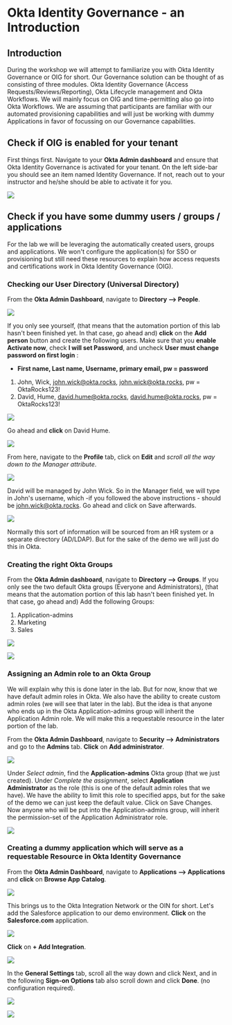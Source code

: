 # Okta Identity Governance - an Introduction

## Introduction

During the workshop we will attempt to familiarize you with Okta Identity Governance or OIG for short. Our Governance solution can be thought of as consisting of three modules. Okta Identity Governance (Access Requests/Reviews/Reporting), Okta Lifecycle management and Okta Workflows. We will mainly focus on OIG and time-permitting also go into Okta Workflows. We are assuming that participants are familiar with our automated provisioning capabilities and will just be working with dummy Applications in favor of focussing on our Governance capabilities.

## Check if OIG is enabled for your tenant

First things first. Navigate to your **Okta Admin dashboard** and ensure that Okta Identity Governance is activated for your tenant. On the left side-bar you should see an item named Identity Governance. If not, reach out to your instructor and he/she should be able to activate it for you.

 ![](https://raw.githubusercontent.com/Youssefmadani/OIG-Lab/main/Images/step1-1.png)

## Check if you have some dummy users / groups / applications

For the lab we will be leveraging the automatically created users, groups and applications. We won't configure the application(s) for SSO or provisioning but still need these resources to explain how access requests and certifications work in Okta Identity Governance (OIG).

### Checking our User Directory (Universal Directory)

From the **Okta Admin Dashboard**, navigate to **Directory --> People**. 

 ![](https://raw.githubusercontent.com/Youssefmadani/OIG-Lab/main/Images/step1-2.png)

If you only see yourself, (that means that the automation portion of this lab hasn't been finished yet. In that case, go ahead and) **click** on the **Add person** button and create the following users. Make sure that you **enable** **Activate now**, check **I will set Password**, and uncheck **User must change password on first login**  :
- **First name, Last name, Username, primary email, pw = password**
1. John, Wick, john.wick@okta.rocks, john.wick@okta.rocks, pw = OktaRocks123!
2. David, Hume, david.hume@okta.rocks, david.hume@okta.rocks, pw = OktaRocks123!

![](https://raw.githubusercontent.com/Youssefmadani/OIG-Lab/main/Images/step1-3.png)

Go ahead and **click** on David Hume.

![](https://raw.githubusercontent.com/Youssefmadani/OIG-Lab/main/Images/step1-4.png)

 From here, navigate to the **Profile** tab, click on **Edit** and *scroll all the way down to the Manager attribute*. 

![](https://raw.githubusercontent.com/Youssefmadani/OIG-Lab/main/Images/step1-5.png)

David will be managed by John Wick. So in the Manager field, we will type in John's username, which -if you followed the above instructions - should be john.wick@okta.rocks. Go ahead and click on Save afterwards.

![](https://raw.githubusercontent.com/Youssefmadani/OIG-Lab/main/Images/step1-6.png)

Normally this sort of information will be sourced from an HR system or a separate directory (AD/LDAP). But for the sake of the demo we will just do this in Okta.

### Creating the right Okta Groups

From the **Okta Admin dashboard**, navigate to **Directory --> Groups**. If you only see the two default Okta groups (Everyone and Administrators), (that means that the automation portion of this lab hasn't been finished yet. In that case, go ahead and) Add the following Groups:

1. Application-admins
2. Marketing
3. Sales

![](https://raw.githubusercontent.com/Youssefmadani/OIG-Lab/main/Images/step1-7.png)

![](https://raw.githubusercontent.com/Youssefmadani/OIG-Lab/main/Images/step1-8.png)

### Assigning an Admin role to an Okta Group

We will explain why this is done later in the lab. But for now, know that we have default admin roles in Okta. We also have the ability to create custom admin roles (we will see that later in the lab). But the idea is that anyone who ends up in the Okta Application-admins group will inherit the Application Admin role. We will make this a requestable resource in the later portion of the lab.

From the **Okta Admin Dashboard**, navigate to **Security --> Administrators** and go to the **Admins** tab. **Click** on **Add administrator**.

![](https://raw.githubusercontent.com/Youssefmadani/OIG-Lab/main/Images/step1-9.png)

Under *Select admin*, find the **Application-admins** Okta group (that we just created). Under *Complete the assignment*, select **Application Administrator** as the role (this is one of the default admin roles that we have). We have the ability to limit this role to specified apps, but for the sake of the demo we can just keep the default value. Click on Save Changes. Now anyone who will be put into the Application-admins group, will inherit the permission-set of the Application Administrator role.

![](https://raw.githubusercontent.com/Youssefmadani/OIG-Lab/main/Images/step1-10.png)

### Creating a dummy application which will serve as a requestable Resource in Okta Identity Governance

From the **Okta Admin Dashboard**, navigate to **Applications --> Applications** and **click** on **Browse App Catalog**.

![](https://raw.githubusercontent.com/Youssefmadani/OIG-Lab/main/Images/step1-11.png)

  This brings us to the Okta Integration Network or the OIN for short. Let's add the Salesforce application to our demo environment. **Click** on the **Salesforce.com** application. 

![](https://raw.githubusercontent.com/Youssefmadani/OIG-Lab/main/Images/step1-12.png)


**Click** on **+ Add Integration**.

![](https://raw.githubusercontent.com/Youssefmadani/OIG-Lab/main/Images/step1-13.png)

  In the **General Settings** tab, scroll all the way down and click Next, and in the following **Sign-on Options** tab also scroll down and click **Done**. (no configuration required).

![](https://raw.githubusercontent.com/Youssefmadani/OIG-Lab/main/Images/step1-14.png)

![](https://raw.githubusercontent.com/Youssefmadani/OIG-Lab/main/Images/step1-15.png)

